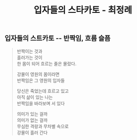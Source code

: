 ﻿---
title: 입자들의 스타카토 - 최정례
tags:
  - korea
  - poetry
---

## 입자들의 스트카토 -- 반짝임, 흐름 슬픔

> 반짝이는 것과  
> 흘러가는 것이  
> 한 몸이 되어 흐르는 줄은 몰랐다.
>
> 강물이 영원의 몸이라면  
> 반짝임은 그 영원의 입자들
>
> 당신은 죽었는데 흐르고 있고  
> 아직 삶이 있는 나는  
> 반짝임을 바라보며 서 있다
>
> 의미가 있는 걸까  
> 의미가 없는 걸까  
> 무심한 격랑과 무차별 속으로  
> 강물이 흘러 간다
